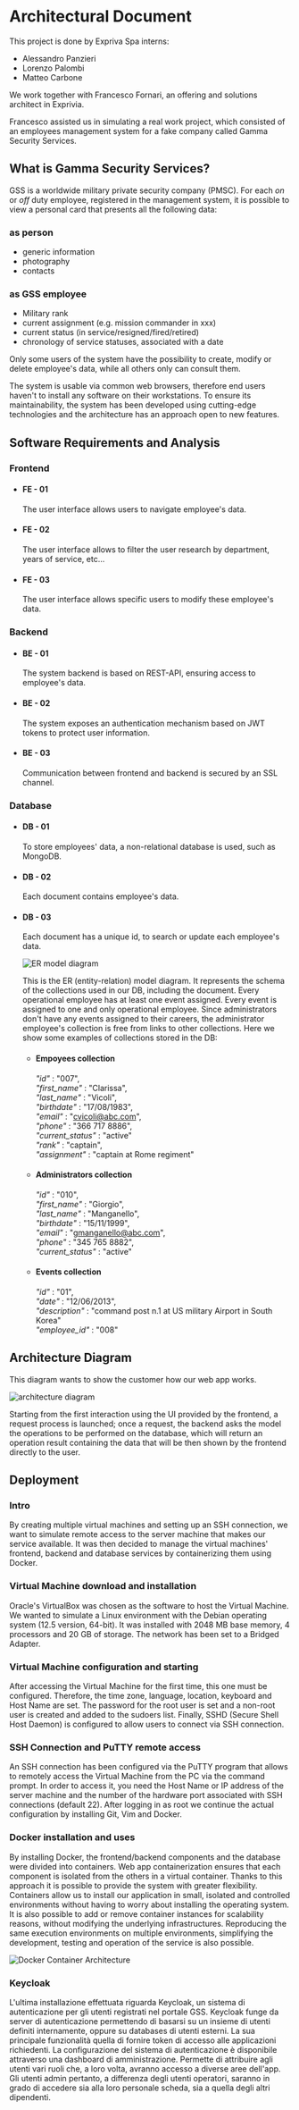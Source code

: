 # Architectural Document

This project is done by Expriva Spa interns:

- Alessandro Panzieri
- Lorenzo Palombi
- Matteo Carbone

We work together with Francesco Fornari, an offering and solutions architect in Exprivia.

Francesco assisted us in simulating a real work project, which consisted of an employees management system for a fake company called Gamma Security Services.

## What is Gamma Security Services?

GSS is a worldwide military private security company (PMSC). For each *on* or *off* duty employee, registered in the management system, it is possible to view a personal card that presents all the following data:

### as person

- generic information
- photography
- contacts

### as GSS employee

- Military rank
- current assignment (e.g. mission commander in xxx)
- current status (in service/resigned/fired/retired)
- chronology of service statuses, associated with a date

Only some users of the system have the possibility to create, modify or delete employee's data, while all others only can consult them.

The system is usable via common web browsers, therefore end users haven't to install any software on their workstations. To ensure its maintainability, the system has been developed using cutting-edge technologies and the architecture has an approach open to new features.

## Software Requirements and Analysis

### Frontend

- #### **FE - 01**

  The user interface allows users to navigate employee's data.

- #### **FE - 02**

  The user interface allows to filter the user research by department, years of service, etc...

- #### **FE - 03**

  The user interface allows specific users to modify these employee's data.

### Backend

- #### **BE - 01**

  The system backend is based on REST-API, ensuring access to employee's data.

- #### **BE - 02**

  The system exposes an authentication mechanism based on JWT tokens to protect user information.

- #### **BE - 03**

  Communication between frontend and backend is secured by an SSL channel.

### Database

- #### **DB - 01**

  To store employees' data, a non-relational database is used, such as MongoDB.

- #### **DB - 02**

  Each document contains employee's data.

- #### **DB - 03**

  Each document has a unique id, to search or update each employee's data.

  ![ER model diagram](doc/ER_model_diagram/ER_model.png)

  This is the ER (entity-relation) model diagram. It represents the schema of the collections used in our DB, including the document. Every operational employee has at least one event assigned. Every event is assigned to one and only operational employee. Since administrators don't have any events assigned to their careers, the administrator employee's collection is free from links to other collections. Here we show some examples of collections stored in the DB:

  - #### **Empoyees collection**

    *"id"* : "007",\
    *"first_name"* : "Clarissa",\
    *"last_name"* : "Vicoli",\
    *"birthdate"* : "17/08/1983",\
    *"email"* : "<cvicoli@abc.com>",\
    *"phone"* : "366 717 8886",\
    *"current_status"* : "active"\
    *"rank"* : "captain",\
    *"assignment"* : "captain at Rome regiment"

  - #### **Administrators collection**

    *"id"* : "010",\
    *"first_name"* : "Giorgio",\
    *"last_name"* : "Manganello",\
    *"birthdate"* : "15/11/1999",\
    *"email"* : "<gmanganello@abc.com>",\
    *"phone"* : "345 765 8882",\
    *"current_status"* : "active"

  - #### **Events collection**

    *"id"* : "01",\
    *"date"* : "12/06/2013",\
    *"description"* : "command post n.1 at US military Airport in South Korea"\
    *"employee_id"* : "008"

## Architecture Diagram

This diagram wants to show the customer how our web app works.

![architecture diagram](doc/architecture_diagram/architecture.png)

Starting from the first interaction using the UI provided by the frontend, a request process is launched; once a request, the backend asks the model the operations to be performed on the database, which will return an operation result containing the data that will be then shown by the frontend directly to the user.

## Deployment

### Intro

By creating multiple virtual machines and setting up an SSH connection, we want to simulate remote access to the server machine that makes our service available. It was then decided to manage the virtual machines' frontend, backend and database services by containerizing them using Docker.

### Virtual Machine download and installation

Oracle's VirtualBox was chosen as the software to host the Virtual Machine. We wanted to simulate a Linux environment with the Debian operating system (12.5 version, 64-bit). It was installed with 2048 MB base memory, 4 processors and 20 GB of storage. The network has been set to a Bridged Adapter.

### Virtual Machine configuration and starting

After accessing the Virtual Machine for the first time, this one must be configured. Therefore, the time zone, language, location, keyboard and Host Name are set. The password for the root user is set and a non-root user is created and added to the sudoers list. Finally, SSHD (Secure Shell Host Daemon) is configured to allow users to connect via SSH connection.

### SSH Connection and PuTTY remote access

An SSH connection has been configured via the PuTTY program that allows to remotely access the Virtual Machine from the PC via the command prompt. In order to access it, you need the Host Name or IP address of the server machine and the number of the hardware port associated with SSH connections (default 22). After logging in as root we continue the actual configuration by installing Git, Vim and Docker.

### Docker installation and uses

By installing Docker, the frontend/backend components and the database were divided into containers. Web app containerization ensures that each component is isolated from the others in a virtual container. Thanks to this approach it is possible to provide the system with greater flexibility. Containers allow us to install our application in small, isolated and controlled environments without having to worry about installing the operating system. It is also possible to add or remove container instances for scalability reasons, without modifying the underlying infrastructures. Reproducing the same execution environments on multiple environments, simplifying the development, testing and operation of the service is also possible.

![Docker Container Architecture](doc/docker_container_architecture/docker-container-keycloak.drawio.png)


### Keycloak

L'ultima installazione effettuata riguarda Keycloak, un sistema di autenticazione per gli utenti registrati nel portale GSS. Keycloak funge da server di autenticazione permettendo di basarsi su un insieme di utenti definiti internamente, oppure su databases di utenti esterni. 
La sua principale funzionalità quella di fornire token di accesso alle applicazioni richiedenti. La configurazione del sistema di autenticazione è disponibile attraverso una dashboard di amministrazione. Permette di attribuire agli utenti vari ruoli che, a loro volta, avranno accesso a diverse aree dell'app. Gli utenti admin pertanto, a differenza degli utenti operatori, saranno in grado di accedere sia alla loro personale scheda, sia a quella degli altri dipendenti.
